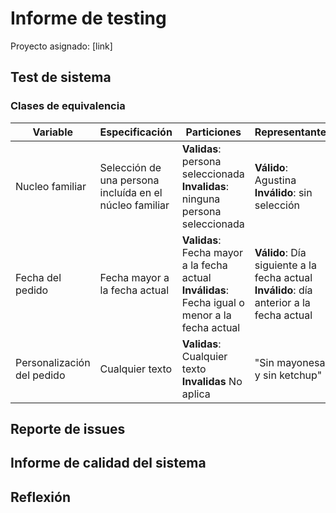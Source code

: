 # Informe de testing 
Proyecto asignado: [link]

## Test de sistema

### Clases de equivalencia

|Variable|Especificación|Particiones|Representante|
|--------|--------------|-----------|-------------|
|Nucleo familiar|Selección de una persona incluída en el núcleo familiar|**Validas**: persona seleccionada<br>**Invalidas**: ninguna persona seleccionada|**Válido**: Agustina <br>**Inválido**: sin selección|
|Fecha del pedido|Fecha mayor a la fecha actual|**Validas**: Fecha mayor a la fecha actual <br>**Inválidas**: Fecha igual o menor a la fecha actual|**Válido**: Día siguiente a la fecha actual <br>**Inválido**: día anterior a la fecha actual|
|Personalización del pedido|Cualquier texto|**Validas**: Cualquier texto <br>**Invalidas** No aplica|"Sin mayonesa y sin ketchup"|

## Reporte de issues

## Informe de calidad del sistema

## Reflexión
